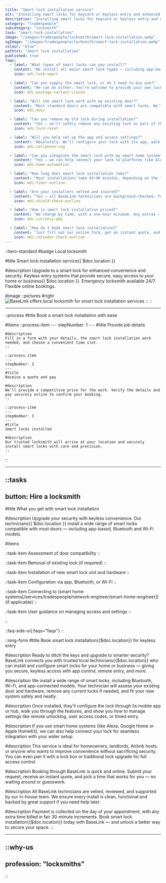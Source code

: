 ```yaml
---
title: "Smart lock installation service"
alt: "Installing smart locks for keycard or keyless entry and enhanced security control"
description: "Installing smart locks for keycard or keyless entry and enhanced security control"
category: "tradespeople"
subcategory: "locksmith"
task: "smart-lock-installation"
image: "/images/tradespeople/locksmith/smart-lock-installation.webp"
ogImage: "/images/tradespeople/locksmith/smart-lock-installation.webp"
colour: "blue"
pathtxt: "Smart lock installation"
published: true
faqs:
  - label: "What types of smart locks can you install?"
    content: "We install all major smart lock types — including app-based, Bluetooth, Wi-Fi, keypad, and biometric models. Let us know the brand or system and we’ll handle the rest."
    icon: mdi:lock-smart

  - label: "Can you supply the smart lock, or do I need to buy one?"
    content: "We can do either. You’re welcome to provide your own lock, or we can supply one based on your door type and preferences — just let us know when booking."
    icon: mdi:package-variant-closed

  - label: "Will the smart lock work with my existing door?"
    content: "Most standard doors are compatible with smart locks. We’ll assess your door before installation to ensure a proper fit, and make adjustments if needed."
    icon: mdi:door

  - label: "Can you remove my old lock during installation?"
    content: "Yes – we’ll safely remove any existing lock as part of the service. If needed, we can also dispose of the old hardware."
    icon: mdi:lock-reset

  - label: "Will you help set up the app and access settings?"
    content: "Absolutely. We’ll configure your lock with its app, walk you through how to manage access codes, remote entry, and all key features."
    icon: mdi:cellphone-cog

  - label: "Can you integrate the smart lock with my smart home system?"
    content: "Yes – we can help connect your lock to platforms like Alexa, Google Home, or Apple HomeKit. Just let us know your setup during booking."
    icon: mdi:home-automation

  - label: "How long does smart lock installation take?"
    content: "Most installations take 45–90 minutes, depending on the lock type and door condition. We’ll give you a time estimate upfront."
    icon: mdi:timer-outline

  - label: "Are your installers vetted and insured?"
    content: "Yes – all BaseLink technicians are background-checked, fully insured, and reviewed by customers in your area. You can expect professional service, start to finish."
    icon: mdi:shield-check-outline

  - label: "How is smart lock installation priced?"
    content: "We charge by time, with a one-hour minimum. Any extras — like a supplied lock or smart home integration — will be quoted clearly before work begins."
    icon: mdi:currency-gbp

  - label: "How do I book smart lock installation?"
    content: "Just fill out our online form, get an instant quote, and choose a time that suits you. We’ll handle the rest and make sure everything is set up properly before we leave."
    icon: mdi:calendar-check-outline
---
```


::hero-standard
#badge
Local locksmith

#title
Smart lock installation service{{ $doc.location }}

#description
Upgrade to a smart lock for enhanced convenience and security. Keyless entry systems that provide secure, easy access to your home or business{{ $doc.location }}. Emergency locksmith available 24/7. Flexible online bookings.

#image
    ::pictures
    #right
    ![BaseLink offers local locksmith for smart lock installation services](/images/tradespeople/locksmith/smart-lock-installation.webp)
    ::
::

---

::process
#title
Book a smart lock installation with ease

#items
    ::process-item
    ---
    stepNumber: 1
    ---
    #title
    Provide job details

    #description
    Fill in a form with your details, the smart lock installation work needed, and choose a convenient time slot.
    ::
    
    ::process-item
    ---
    stepNumber: 2
    ---
    #title
    Receive a quote and pay

    #description
    We'll provide a competitive price for the work. Verify the details and pay securely online to confirm your booking.
    ::

    ::process-item
    ---
    stepNumber: 3
    ---
    #title
    Smart locks installed

    #description
    Our trusted locksmith will arrive at your location and securely install smart locks with care and precision.
    ::
::

---

::tasks
---
button: Hire a locksmith
---

#title
What you get with smart lock installation

#description
Upgrade your security with keyless convenience. Our technicians{{ $doc.location }} install a wide range of smart locks compatible with most doors — including app-based, Bluetooth and Wi-Fi models.

#items

  ::task-item
  Assessment of door compatibility
  ::

  ::task-item
  Removal of existing lock (if required)
  ::

  ::task-item
  Installation of new smart lock unit and hardware
  ::

  ::task-item
  Configuration via app, Bluetooth, or Wi-Fi
  ::

  ::task-item
  Connecting to (smart home systems[/services/tradespeople/network-engineer/smart-home-engineer]) (if applicable)
  ::

  ::task-item
  User guidance on managing access and settings
  ::

::


::faq-side-ui{:faqs="faqs"}
::


::long-form
#title
Book smart lock installation{{$doc.location}} for keyless entry

#description
Ready to ditch the keys and upgrade to smarter security? BaseLink connects you with trusted local technicians{{$doc.location}} who can install and configure smart locks for your home or business — giving you secure, keyless access with app control, remote entry, and more.

#description
We install a wide range of smart locks, including Bluetooth, Wi-Fi, and app-connected models. Your technician will assess your existing door and hardware, remove any current locks if needed, and fit your new system safely and neatly.

#description
Once installed, they'll configure the lock through its mobile app or hub, walk you through the features, and show you how to manage settings like remote unlocking, user access codes, or timed entry.

#description
If you use smart home systems (like Alexa, Google Home or Apple HomeKit), we can also help connect your lock for seamless integration with your wider setup.

#description
This service is ideal for homeowners, landlords, Airbnb hosts, or anyone who wants to improve convenience without sacrificing security. You can even pair it with a lock box or traditional lock upgrade for full access control.

#description
Booking through BaseLink is quick and online. Submit your request, receive an instant quote, and pick a time that works for you — no waiting around or guesswork.

#description
All BaseLink technicians are vetted, reviewed, and supported by our in-house team. We ensure every install is clean, functional and backed by great support if you need help later.

#description
Payment is collected on the day of your appointment, with any extra time billed in fair 30-minute increments. Book smart lock installation{{$doc.location}} today with BaseLink — and unlock a better way to secure your space.
::

---

::why-us
---
profession: "locksmiths"
---
::